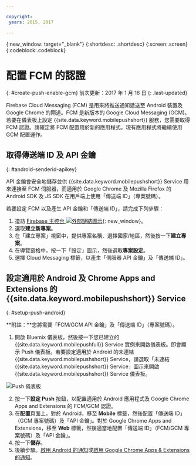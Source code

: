 ```yaml
---

copyright:
 years: 2015, 2017

---
```


{:new_window: target="_blank"}
{:shortdesc: .shortdesc}
{:screen:.screen}
{:codeblock:.codeblock}

# 配置 FCM 的認證
{: #create-push-enable-gcm}
前次更新：2017 年 1 月 16 日
{: .last-updated}

Firebase Cloud Messaging (FCM) 是用來將推送通知遞送至 Android 裝置及 Google Chrome 的閘道。FCM 是新版本的 Google Cloud Messaging (GCM)。若要在儀表板上設定 {{site.data.keyword.mobilepushshort}} 服務，您需要取得 FCM 認證。請確定將 FCM 配置用於新的應用程式。現有應用程式將繼續使用 GCM 配置運作。

## 取得傳送端 ID 及 API 金鑰
{: #android-senderid-apikey}

API 金鑰會安全地儲存並供 {{site.data.keyword.mobilepushshort}} Service 用來連接至 FCM 伺服器，而適用於 Google Chrome 及 Mozilla Firefox 的 Android SDK 及 JS SDK 在用戶端上使用「傳送端 ID」（專案號碼）。 

若要設定 FCM 以及產生 API 金鑰和「傳送端 ID」，請完成下列步驟：

1. 造訪 [Firebase 主控台 ![外部鏈結圖示](../../icons/launch-glyph.svg "外部鏈結圖示")](https://console.firebase.google.com/?pli=1){: new_window}。
2. 選取**建立新專案**。 
3. 在「建立專案」視窗中，提供專案名稱、選擇國家/地區，然後按一下**建立專案**。
3. 在導覽窗格中，按一下「設定」圖示，然後選取**專案設定**。
4. 選擇 Cloud Messaging 標籤，以產生「伺服器 API 金鑰」及「傳送端 ID」。

## 設定適用於 Android 及 Chrome Apps and Extensions 的 {{site.data.keyword.mobilepushshort}} Service
{: #setup-push-android}

**附註：**您將需要「FCM/GCM API 金鑰」及「傳送端 ID」（專案號碼）。

1. 開啟 Bluemix 儀表板，然後按一下您已建立的 {{site.data.keyword.mobilepushfull}} Service 實例來開啟儀表板。即會顯示 Push 儀表板。若要設定適用於 Android 的未連結 {{site.data.keyword.mobilepushshort}} Service，請選取「未連結 {{site.data.keyword.mobilepushshort}} Service」圖示來開啟 {{site.data.keyword.mobilepushshort}} Service 儀表板。 

![Push 儀表板](images/push_unbound.jpg)

2. 按一下**設定 Push** 按鈕，以配置適用於 Android 應用程式及 Google Chrome Apps and Extensions 的 FCM/GCM 認證。
3. 在**配置**頁面上，對於 Android，移至 **Mobile** 標籤，然後配置「傳送端 ID」（GCM 專案號碼）及「API 金鑰」。對於 Google Chrome Apps and Extensions，移至 **Web** 標籤，然後適當地配置「傳送端 ID」（FCM/GCM 專案號碼）及「API 金鑰」。
4. 按一下**儲存**。
5. 後續步驟。[啟用 Android 的通知](c_enable_push.html)或[啟用 Google Chrome Apps & Extensions 的通知](c_enable_push.html)。


